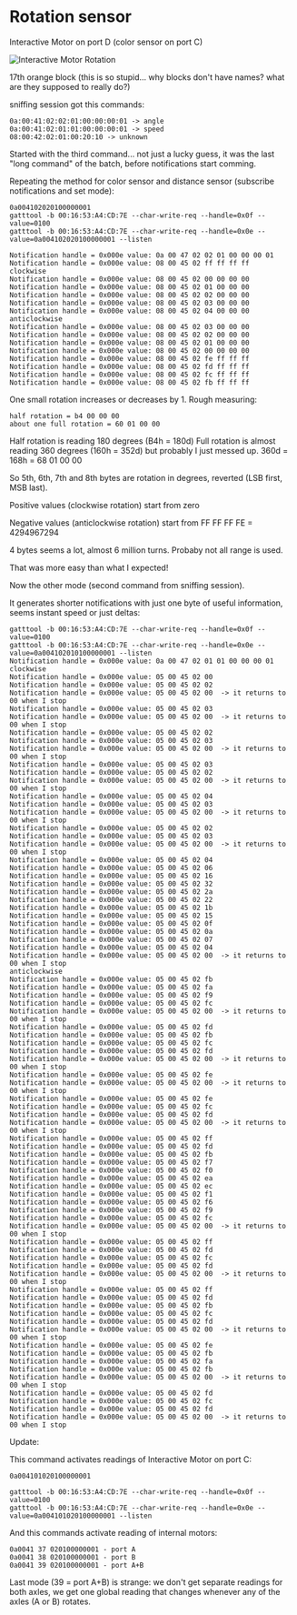 # Rotation sensor

Interactive Motor on port D (color sensor on port C)

![Interactive Motor Rotation](https://github.com/JorgePe/BOOSTreveng/blob/master/LEGO_BOOST_App_blocks/ExtMotorRotation.png)

17th orange block
(this is so stupid... why blocks don't have names? what are they supposed to really do?)

sniffing session got this commands:

```
0a:00:41:02:02:01:00:00:00:01 -> angle
0a:00:41:02:01:01:00:00:00:01 -> speed
08:00:42:02:01:00:20:10 -> unknown
```

Started with the third command... not just a lucky guess, it was the last "long command" of the batch, before notifications start comming.

Repeating the method for color sensor and distance sensor (subscribe notifications and set mode):
```
0a004102020100000001
gatttool -b 00:16:53:A4:CD:7E --char-write-req --handle=0x0f --value=0100
gatttool -b 00:16:53:A4:CD:7E --char-write-req --handle=0x0e --value=0a004102020100000001 --listen

Notification handle = 0x000e value: 0a 00 47 02 02 01 00 00 00 01 
Notification handle = 0x000e value: 08 00 45 02 ff ff ff ff 
clockwise
Notification handle = 0x000e value: 08 00 45 02 00 00 00 00 
Notification handle = 0x000e value: 08 00 45 02 01 00 00 00 
Notification handle = 0x000e value: 08 00 45 02 02 00 00 00 
Notification handle = 0x000e value: 08 00 45 02 03 00 00 00 
Notification handle = 0x000e value: 08 00 45 02 04 00 00 00
anticlockwise
Notification handle = 0x000e value: 08 00 45 02 03 00 00 00 
Notification handle = 0x000e value: 08 00 45 02 02 00 00 00 
Notification handle = 0x000e value: 08 00 45 02 01 00 00 00 
Notification handle = 0x000e value: 08 00 45 02 00 00 00 00 
Notification handle = 0x000e value: 08 00 45 02 fe ff ff ff 
Notification handle = 0x000e value: 08 00 45 02 fd ff ff ff 
Notification handle = 0x000e value: 08 00 45 02 fc ff ff ff 
Notification handle = 0x000e value: 08 00 45 02 fb ff ff ff
```

One small rotation increases or decreases by 1.
Rough measuring:
```
half rotation = b4 00 00 00
about one full rotation = 60 01 00 00
```
Half rotation is reading 180 degrees (B4h = 180d)
Full rotation is almost reading 360 degrees (160h = 352d) but probably I just messed up. 
360d = 168h = 68 01 00 00 

So 5th, 6th, 7th and 8th bytes are rotation in degrees, reverted (LSB first, MSB last).

Positive values (clockwise rotation) start from zero

Negative values (anticlockwise rotation) start from FF FF FF FE = 4294967294

4 bytes seems a lot, almost 6 million turns. Probaby not all range is used.

That was more easy than what I expected!

Now the other mode (second command from sniffing session).

It generates shorter notifications with just one byte of useful information, seems instant speed or just deltas:

```
gatttool -b 00:16:53:A4:CD:7E --char-write-req --handle=0x0f --value=0100
gatttool -b 00:16:53:A4:CD:7E --char-write-req --handle=0x0e --value=0a004102010100000001 --listen
Notification handle = 0x000e value: 0a 00 47 02 01 01 00 00 00 01
clockwise
Notification handle = 0x000e value: 05 00 45 02 00 
Notification handle = 0x000e value: 05 00 45 02 02 
Notification handle = 0x000e value: 05 00 45 02 00  -> it returns to 00 when I stop
Notification handle = 0x000e value: 05 00 45 02 03 
Notification handle = 0x000e value: 05 00 45 02 00  -> it returns to 00 when I stop
Notification handle = 0x000e value: 05 00 45 02 02 
Notification handle = 0x000e value: 05 00 45 02 03 
Notification handle = 0x000e value: 05 00 45 02 00  -> it returns to 00 when I stop 
Notification handle = 0x000e value: 05 00 45 02 03 
Notification handle = 0x000e value: 05 00 45 02 02 
Notification handle = 0x000e value: 05 00 45 02 00  -> it returns to 00 when I stop 
Notification handle = 0x000e value: 05 00 45 02 04 
Notification handle = 0x000e value: 05 00 45 02 03 
Notification handle = 0x000e value: 05 00 45 02 00  -> it returns to 00 when I stop 
Notification handle = 0x000e value: 05 00 45 02 02 
Notification handle = 0x000e value: 05 00 45 02 03 
Notification handle = 0x000e value: 05 00 45 02 00  -> it returns to 00 when I stop 
Notification handle = 0x000e value: 05 00 45 02 04 
Notification handle = 0x000e value: 05 00 45 02 06 
Notification handle = 0x000e value: 05 00 45 02 16 
Notification handle = 0x000e value: 05 00 45 02 32 
Notification handle = 0x000e value: 05 00 45 02 2a 
Notification handle = 0x000e value: 05 00 45 02 22 
Notification handle = 0x000e value: 05 00 45 02 1b 
Notification handle = 0x000e value: 05 00 45 02 15 
Notification handle = 0x000e value: 05 00 45 02 0f 
Notification handle = 0x000e value: 05 00 45 02 0a 
Notification handle = 0x000e value: 05 00 45 02 07 
Notification handle = 0x000e value: 05 00 45 02 04 
Notification handle = 0x000e value: 05 00 45 02 00  -> it returns to 00 when I stop
anticlockwise
Notification handle = 0x000e value: 05 00 45 02 fb 
Notification handle = 0x000e value: 05 00 45 02 fa 
Notification handle = 0x000e value: 05 00 45 02 f9 
Notification handle = 0x000e value: 05 00 45 02 fc 
Notification handle = 0x000e value: 05 00 45 02 00  -> it returns to 00 when I stop 
Notification handle = 0x000e value: 05 00 45 02 fd 
Notification handle = 0x000e value: 05 00 45 02 fb 
Notification handle = 0x000e value: 05 00 45 02 fc 
Notification handle = 0x000e value: 05 00 45 02 fd 
Notification handle = 0x000e value: 05 00 45 02 00  -> it returns to 00 when I stop 
Notification handle = 0x000e value: 05 00 45 02 fe 
Notification handle = 0x000e value: 05 00 45 02 00  -> it returns to 00 when I stop 
Notification handle = 0x000e value: 05 00 45 02 fe 
Notification handle = 0x000e value: 05 00 45 02 fc 
Notification handle = 0x000e value: 05 00 45 02 fd 
Notification handle = 0x000e value: 05 00 45 02 00  -> it returns to 00 when I stop 
Notification handle = 0x000e value: 05 00 45 02 ff 
Notification handle = 0x000e value: 05 00 45 02 fd 
Notification handle = 0x000e value: 05 00 45 02 fb 
Notification handle = 0x000e value: 05 00 45 02 f7 
Notification handle = 0x000e value: 05 00 45 02 f0 
Notification handle = 0x000e value: 05 00 45 02 ea 
Notification handle = 0x000e value: 05 00 45 02 ec 
Notification handle = 0x000e value: 05 00 45 02 f1 
Notification handle = 0x000e value: 05 00 45 02 f6 
Notification handle = 0x000e value: 05 00 45 02 f9 
Notification handle = 0x000e value: 05 00 45 02 fc 
Notification handle = 0x000e value: 05 00 45 02 00  -> it returns to 00 when I stop 
Notification handle = 0x000e value: 05 00 45 02 ff 
Notification handle = 0x000e value: 05 00 45 02 fd 
Notification handle = 0x000e value: 05 00 45 02 fc 
Notification handle = 0x000e value: 05 00 45 02 fd 
Notification handle = 0x000e value: 05 00 45 02 00  -> it returns to 00 when I stop 
Notification handle = 0x000e value: 05 00 45 02 ff 
Notification handle = 0x000e value: 05 00 45 02 fd 
Notification handle = 0x000e value: 05 00 45 02 fb 
Notification handle = 0x000e value: 05 00 45 02 fc 
Notification handle = 0x000e value: 05 00 45 02 fd 
Notification handle = 0x000e value: 05 00 45 02 00  -> it returns to 00 when I stop 
Notification handle = 0x000e value: 05 00 45 02 fe 
Notification handle = 0x000e value: 05 00 45 02 fb 
Notification handle = 0x000e value: 05 00 45 02 fa 
Notification handle = 0x000e value: 05 00 45 02 fb 
Notification handle = 0x000e value: 05 00 45 02 00  -> it returns to 00 when I stop 
Notification handle = 0x000e value: 05 00 45 02 fd 
Notification handle = 0x000e value: 05 00 45 02 fc 
Notification handle = 0x000e value: 05 00 45 02 fd 
Notification handle = 0x000e value: 05 00 45 02 00  -> it returns to 00 when I stop 
```

Update:

This command activates readings of Interactive Motor on port C:
```
0a004101020100000001

gatttool -b 00:16:53:A4:CD:7E --char-write-req --handle=0x0f --value=0100
gatttool -b 00:16:53:A4:CD:7E --char-write-req --handle=0x0e --value=0a004101020100000001 --listen
```

And this commands activate reading of internal motors:

```
0a0041 37 020100000001 - port A
0a0041 38 020100000001 - port B
0a0041 39 020100000001 - port A+B
```
Last mode (39 = port A+B) is strange: we don't get separate readings for both axles, we get one global reading that changes whenever any of the axles (A or B) rotates.
